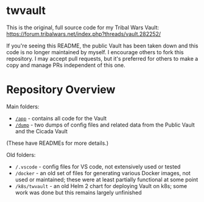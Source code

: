 # twvault

This is the original, full source code for my Tribal Wars Vault: https://forum.tribalwars.net/index.php?threads/vault.282252/

If you're seeing this README, the public Vault has been taken down and this code is no longer maintained by myself. I encourage others to fork this repository. I may accept pull requests, but it's preferred for others to make a copy and manage PRs independent of this one.

# Repository Overview

Main folders:

- [`/app`](app) - contains all code for the Vault
- [`/dump`](dump) - two dumps of config files and related data from the Public Vault and the Cicada Vault

(These have READMEs for more details.)

Old folders:

- `/.vscode` - config files for VS code, not extensively used or tested
- `/docker` - an old set of files for generating various Docker images, not used or maintained; these were at least partially functional at some point
- `/k8s/twvault` - an old Helm 2 chart for deploying Vault on k8s; some work was done but this remains largely unfinished
